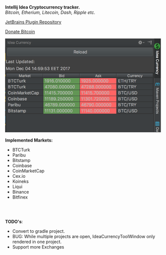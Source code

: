 **Intellij Idea Cryptocurrency tracker.** <br>
<em>Bitcoin, Etherium, Litecoin, Dash, Ripple etc.</em>

[JetBrains Plugin Repository](https://plugins.jetbrains.com/plugin/10243-idea-currency)

<a href="https://blockchain.info/address/1CG9jggoafsjdrzUZFQxxkScdMDDiutqtr">Donate Bitcoin</a>


![Screenshot](https://raw.githubusercontent.com/semihunaldi/IdeaCurrency/master/images/Screen%20Shot%202017-12-04%20at%2015.01.06.png)

__**Implemented Markets:**__
* BTCTurk
* Paribu
* Bitstamp
* Coinbase
* CoinMarketCap
* Cex.io
* Koineks
* Liqui
* Binance
* Bitfinex
<br>
<br>

__**TODO's**__:
* Convert to gradle project.
* BUG: While multiple projects are open, IdeaCurrencyToolWindow only rendered in one project.
* Support more Exchanges

